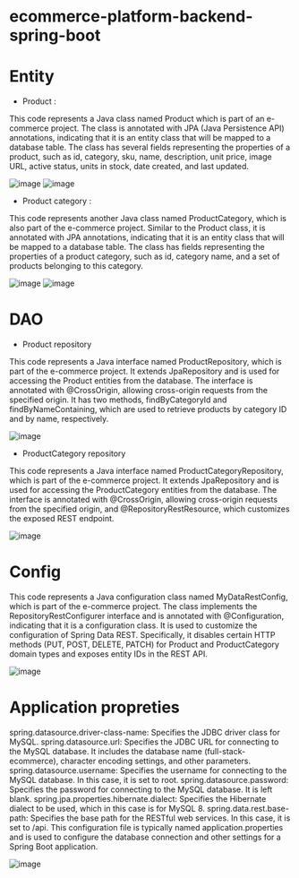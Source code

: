 # ecommerce-platform-backend-spring-boot



# Entity
- Product : 
  
This code represents a Java class named Product which is part of an e-commerce project. The class is annotated with JPA (Java Persistence API) annotations, indicating that it is an entity class that will be mapped to a database table. The class has several fields representing the properties of a product, such as id, category, sku, name, description, unit price, image URL, active status, units in stock, date created, and last updated.


![image](https://github.com/ayoubterari/ecommerce-platform-backend-spring-boot/assets/65574293/7f8b1fa2-56f2-4324-9de6-cc6c82dac700)
![image](https://github.com/ayoubterari/ecommerce-platform-backend-spring-boot/assets/65574293/041ddd85-f31f-42ed-86bb-04990095790f)





- Product category :
  
This code represents another Java class named ProductCategory, which is also part of the e-commerce project. Similar to the Product class, it is annotated with JPA annotations, indicating that it is an entity class that will be mapped to a database table. The class has fields representing the properties of a product category, such as id, category name, and a set of products belonging to this category.

![image](https://github.com/ayoubterari/ecommerce-platform-backend-spring-boot/assets/65574293/f9e7f1dc-dce1-4e21-87b1-fea51f23f803)
![image](https://github.com/ayoubterari/ecommerce-platform-backend-spring-boot/assets/65574293/667e6f90-f069-4dc2-b81f-5c908596b8b3)



# DAO

- Product repository

This code represents a Java interface named ProductRepository, which is part of the e-commerce project. It extends JpaRepository and is used for accessing the Product entities from the database. The interface is annotated with @CrossOrigin, allowing cross-origin requests from the specified origin. It has two methods, findByCategoryId and findByNameContaining, which are used to retrieve products by category ID and by name, respectively.

![image](https://github.com/ayoubterari/ecommerce-platform-backend-spring-boot/assets/65574293/43b9f72e-4b66-4c76-8f7d-f6664e88f221)


- ProductCategory repository

This code represents a Java interface named ProductCategoryRepository, which is part of the e-commerce project. It extends JpaRepository and is used for accessing the ProductCategory entities from the database. The interface is annotated with @CrossOrigin, allowing cross-origin requests from the specified origin, and @RepositoryRestResource, which customizes the exposed REST endpoint.

![image](https://github.com/ayoubterari/ecommerce-platform-backend-spring-boot/assets/65574293/f036900e-eb5d-4314-906a-c75b94567c36)




# Config


This code represents a Java configuration class named MyDataRestConfig, which is part of the e-commerce project. The class implements the RepositoryRestConfigurer interface and is annotated with @Configuration, indicating that it is a configuration class. It is used to customize the configuration of Spring Data REST. Specifically, it disables certain HTTP methods (PUT, POST, DELETE, PATCH) for Product and ProductCategory domain types and exposes entity IDs in the REST API.

![image](https://github.com/ayoubterari/ecommerce-platform-backend-spring-boot/assets/65574293/de49122f-0543-45a2-8583-7fd535eff488)



# Application propreties

spring.datasource.driver-class-name: Specifies the JDBC driver class for MySQL.
spring.datasource.url: Specifies the JDBC URL for connecting to the MySQL database. It includes the database name (full-stack-ecommerce), character encoding settings, and other parameters.
spring.datasource.username: Specifies the username for connecting to the MySQL database. In this case, it is set to root.
spring.datasource.password: Specifies the password for connecting to the MySQL database. It is left blank.
spring.jpa.properties.hibernate.dialect: Specifies the Hibernate dialect to be used, which in this case is for MySQL 8.
spring.data.rest.base-path: Specifies the base path for the RESTful web services. In this case, it is set to /api.
This configuration file is typically named application.properties and is used to configure the database connection and other settings for a Spring Boot application.

![image](https://github.com/ayoubterari/ecommerce-platform-backend-spring-boot/assets/65574293/d953dbb8-32ae-421e-a596-4c33e179f764)
